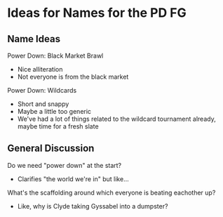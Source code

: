 # Ideas for Names for the PD FG

## Name Ideas

Power Down: Black Market Brawl

- Nice alliteration
- Not everyone is from the black market

Power Down: Wildcards

- Short and snappy
- Maybe a little too generic
- We've had a lot of things related to the wildcard tournament already, maybe time for a fresh slate

## General Discussion

Do we need "power down" at the start?

- Clarifies "the world we're in" but like...

What's the scaffolding around which everyone is beating eachother up?

- Like, why is Clyde taking Gyssabel into a dumpster?